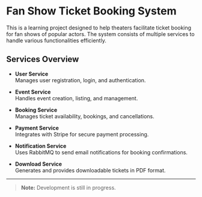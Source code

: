 # Fan Show Ticket Booking System  

This is a learning project designed to help theaters facilitate ticket booking for fan shows of popular actors. The system consists of multiple services to handle various functionalities efficiently.  

## Services Overview  

- **User Service**  
  Manages user registration, login, and authentication.  

- **Event Service**  
  Handles event creation, listing, and management.  

- **Booking Service**  
  Manages ticket availability, bookings, and cancellations.  

- **Payment Service**  
  Integrates with Stripe for secure payment processing.  

- **Notification Service**  
  Uses RabbitMQ to send email notifications for booking confirmations.  

- **Download Service**  
  Generates and provides downloadable tickets in PDF format.  

---

> **Note:** Development is still in progress.
